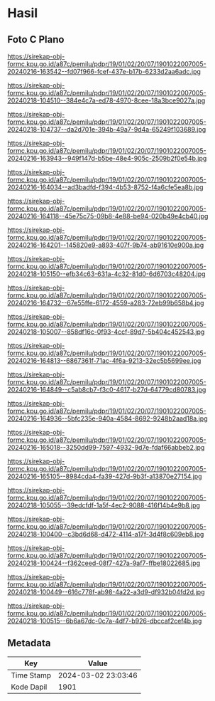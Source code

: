 # Hasil

## Foto C Plano

https://sirekap-obj-formc.kpu.go.id/a87c/pemilu/pdpr/19/01/02/20/07/1901022007005-20240216-163542--fd07f966-fcef-437e-b17b-6233d2aa6adc.jpg

https://sirekap-obj-formc.kpu.go.id/a87c/pemilu/pdpr/19/01/02/20/07/1901022007005-20240218-104510--384e4c7a-ed78-4970-8cee-18a3bce9027a.jpg

https://sirekap-obj-formc.kpu.go.id/a87c/pemilu/pdpr/19/01/02/20/07/1901022007005-20240218-104737--da2d701e-394b-49a7-9d4a-65249f103689.jpg

https://sirekap-obj-formc.kpu.go.id/a87c/pemilu/pdpr/19/01/02/20/07/1901022007005-20240216-163943--949f147d-b5be-48e4-905c-2509b2f0e54b.jpg

https://sirekap-obj-formc.kpu.go.id/a87c/pemilu/pdpr/19/01/02/20/07/1901022007005-20240216-164034--ad3badfd-f394-4b53-8752-f4a6cfe5ea8b.jpg

https://sirekap-obj-formc.kpu.go.id/a87c/pemilu/pdpr/19/01/02/20/07/1901022007005-20240216-164118--45e75c75-09b8-4e88-be94-020b49e4cb40.jpg

https://sirekap-obj-formc.kpu.go.id/a87c/pemilu/pdpr/19/01/02/20/07/1901022007005-20240216-164201--145820e9-a893-407f-9b74-ab91610e900a.jpg

https://sirekap-obj-formc.kpu.go.id/a87c/pemilu/pdpr/19/01/02/20/07/1901022007005-20240218-105150--efb34c63-631a-4c32-81d0-6d6703c48204.jpg

https://sirekap-obj-formc.kpu.go.id/a87c/pemilu/pdpr/19/01/02/20/07/1901022007005-20240216-164732--67e55ffe-6172-4559-a283-72eb99b658b4.jpg

https://sirekap-obj-formc.kpu.go.id/a87c/pemilu/pdpr/19/01/02/20/07/1901022007005-20240218-105007--858df16c-0f93-4ccf-89d7-5b404c452543.jpg

https://sirekap-obj-formc.kpu.go.id/a87c/pemilu/pdpr/19/01/02/20/07/1901022007005-20240216-164813--6867361f-71ac-4f6a-9213-32ec5b5699ee.jpg

https://sirekap-obj-formc.kpu.go.id/a87c/pemilu/pdpr/19/01/02/20/07/1901022007005-20240216-164849--c5ab8cb7-f3c0-4617-b27d-64779cd80783.jpg

https://sirekap-obj-formc.kpu.go.id/a87c/pemilu/pdpr/19/01/02/20/07/1901022007005-20240216-164936--5bfc235e-940a-4584-8692-9248b2aad18a.jpg

https://sirekap-obj-formc.kpu.go.id/a87c/pemilu/pdpr/19/01/02/20/07/1901022007005-20240216-165018--3250dd99-7597-4932-9d7e-fdaf66abbeb2.jpg

https://sirekap-obj-formc.kpu.go.id/a87c/pemilu/pdpr/19/01/02/20/07/1901022007005-20240216-165105--8984cda4-fa39-427d-9b3f-a13870e27154.jpg

https://sirekap-obj-formc.kpu.go.id/a87c/pemilu/pdpr/19/01/02/20/07/1901022007005-20240218-105055--39edcfdf-1a5f-4ec2-9088-416f14b4e9b8.jpg

https://sirekap-obj-formc.kpu.go.id/a87c/pemilu/pdpr/19/01/02/20/07/1901022007005-20240218-100400--c3bd6d68-d472-4114-a17f-3d4f8c609eb8.jpg

https://sirekap-obj-formc.kpu.go.id/a87c/pemilu/pdpr/19/01/02/20/07/1901022007005-20240218-100424--f362ceed-08f7-427a-9af7-ffbe18022685.jpg

https://sirekap-obj-formc.kpu.go.id/a87c/pemilu/pdpr/19/01/02/20/07/1901022007005-20240218-100449--616c778f-ab98-4a22-a3d9-df932b04fd2d.jpg

https://sirekap-obj-formc.kpu.go.id/a87c/pemilu/pdpr/19/01/02/20/07/1901022007005-20240218-100515--6b6a67dc-0c7a-4df7-b926-dbccaf2cef4b.jpg


## Metadata

| Key        | Value               |
| ---------- | ------------------- |
| Time Stamp | 2024-03-02 23:03:46 |
| Kode Dapil | 1901                |



